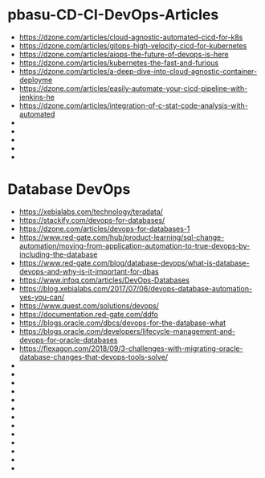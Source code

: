 # pbasu-CD-CI-DevOps-Articles

* https://dzone.com/articles/cloud-agnostic-automated-cicd-for-k8s
* https://dzone.com/articles/gitops-high-velocity-cicd-for-kubernetes
* https://dzone.com/articles/aiops-the-future-of-devops-is-here
* https://dzone.com/articles/kubernetes-the-fast-and-furious
* https://dzone.com/articles/a-deep-dive-into-cloud-agnostic-container-deployme
* https://dzone.com/articles/easily-automate-your-cicd-pipeline-with-jenkins-he
* https://dzone.com/articles/integration-of-c-stat-code-analysis-with-automated
* 
* 
* 
* 
* 

# Database DevOps
* https://xebialabs.com/technology/teradata/
* https://stackify.com/devops-for-databases/
* https://dzone.com/articles/devops-for-databases-1
* https://www.red-gate.com/hub/product-learning/sql-change-automation/moving-from-application-automation-to-true-devops-by-including-the-database
* https://www.red-gate.com/blog/database-devops/what-is-database-devops-and-why-is-it-important-for-dbas
* https://www.infoq.com/articles/DevOps-Databases
* https://blog.xebialabs.com/2017/07/06/devops-database-automation-yes-you-can/
* https://www.quest.com/solutions/devops/
* https://documentation.red-gate.com/ddfo
* https://blogs.oracle.com/dbcs/devops-for-the-database-what
* https://blogs.oracle.com/developers/lifecycle-management-and-devops-for-oracle-databases
* https://flexagon.com/2018/09/3-challenges-with-migrating-oracle-database-changes-that-devops-tools-solve/
* 
* 
* 
* 
* 
* 
* 
* 
* 
* 
* 
* 
* 
